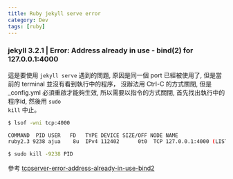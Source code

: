 ```yaml
---
title: Ruby jekyll serve error
category: Dev
tags: [ruby]
---
```

### jekyll 3.2.1 | Error:  Address already in use - bind(2) for 127.0.0.1:4000

<!--more-->

這是要使用 <code>jekyll serve</code> 遇到的問題,
原因是同一個 port 已經被使用了,
但是當前的 terminal 並沒有看到執行中的程序，
沒辦法用 Ctrl-C 的方式關閉,
但是 _config.yml 必須重啟才能夠生效,
所以需要以指令的方式關閉,
首先找出執行中的程序id,
然後用 <code>sudo kill</code> 中止。

```sh
$ lsof -wni tcp:4000

COMMAND  PID USER   FD   TYPE DEVICE SIZE/OFF NODE NAME
ruby2.3 9238 ajua    8u  IPv4 112402      0t0  TCP 127.0.0.1:4000 (LISTEN)

$ sudo kill -9238 PID
```

參考 [tcpserver-error-address-already-in-use-bind2](http://stackoverflow.com/questions/10261477/tcpserver-error-address-already-in-use-bind2)
